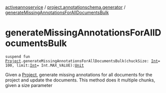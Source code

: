 [activeannoservice](../index.md) / [project.annotationschema.generator](index.md) / [generateMissingAnnotationsForAllDocumentsBulk](./generate-missing-annotations-for-all-documents-bulk.md)

# generateMissingAnnotationsForAllDocumentsBulk

`suspend fun `[`Project`](../project/-project/index.md)`.generateMissingAnnotationsForAllDocumentsBulk(chuckSize: `[`Int`](https://kotlinlang.org/api/latest/jvm/stdlib/kotlin/-int/index.html)` = 100, limit: `[`Int`](https://kotlinlang.org/api/latest/jvm/stdlib/kotlin/-int/index.html)` = Int.MAX_VALUE): `[`Unit`](https://kotlinlang.org/api/latest/jvm/stdlib/kotlin/-unit/index.html)

Given a [Project](../project/-project/index.md), generate missing annotations for all documents for the project and update the documents. This method does it multiple chunks,
given a size parameter

